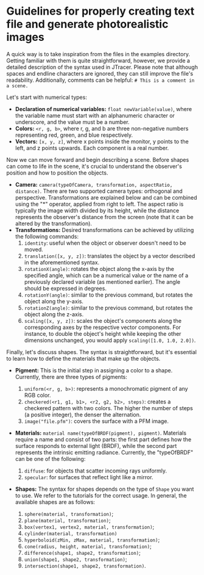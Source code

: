 # Guidelines for properly creating text file and generate photorealistic images

A quick way is to take inspiration from the files in the examples directory. Getting familiar with them is quite straightforward, however, we provide a detailed description of the syntax used in JTracer. Please note that although spaces and endline characters are ignored, they can still improve the file's readability. Additionally, comments can be helpful: `# This is a comment in a scene.`

Let's start with numerical types:
- **Declaration of numerical variables:** `float newVariable(value)`, where the variable name must start with an alphanumeric character or underscore, and the value must be a number.
- **Colors:** `<r, g, b>`, where r, g, and b are three non-negative numbers representing red, green, and blue respectively.
- **Vectors:** `[x, y, z]`, where x points inside the monitor, y points to the left, and z points upwards. Each component is a real number.

Now we can move forward and begin describing a scene. Before shapes can come to life in the scene, it's crucial to understand the observer's position and how to position the objects.
- **Camera:** `camera(typeOfCamera, transformation, aspectRatio, distance)`. There are two supported camera types: orthogonal and perspective. Transformations are explained below and can be combined using the "*" operator, applied from right to left. The aspect ratio is typically the image width divided by its height, while the distance represents the observer's distance from the screen (note that it can be altered by the transformation).
- **Transformations:** Desired transformations can be achieved by utilizing the following commands:
  1. `identity`: useful when the object or observer doesn't need to be moved.
  2. `translation([x, y, z])`: translates the object by a vector described in the aforementioned syntax.
  3. `rotationX(angle)`: rotates the object along the x-axis by the specified angle, which can be a numerical value or the name of a previously declared variable (as mentioned earlier). The angle should be expressed in degrees.
  4. `rotationY(angle)`: similar to the previous command, but rotates the object along the y-axis.
  5. `rotationZ(angle)`: similar to the previous command, but rotates the object along the z-axis.
  6. `scaling([x, y, z])`: scales the object's components along the corresponding axes by the respective vector components. For instance, to double the object's height while keeping the other dimensions unchanged, you would apply `scaling([1.0, 1.0, 2.0])`.

Finally, let's discuss shapes. The syntax is straightforward, but it's essential to learn how to define the materials that make up the objects.
- **Pigment:** This is the initial step in assigning a color to a shape. Currently, there are three types of pigments:
  1. `uniform(<r, g, b>)`: represents a monochromatic pigment of any RGB color.
  2. `checkered(<r1, g1, b1>, <r2, g2, b2>, steps)`: creates a checkered pattern with two colors. The higher the number of steps (a positive integer), the denser the alternation.
  3. `image("file.pfm")`: covers the surface with a PFM image.

- **Materials:** `material name(typeOfBRDF(pigment), pigment)`. Materials require a name and consist of two parts: the first part defines how the surface responds to external light (BRDF), while the second part represents the intrinsic emitting radiance. Currently, the "typeOfBRDF" can be one of the following:
  1. `diffuse`: for objects that scatter incoming rays uniformly.
  2. `specular`: for surfaces that reflect light like a mirror.

- **Shapes:** The syntax for shapes depends on the type of `Shape` you want to use. We refer to the tutorials for the correct usage.
  In general, the available shapes are as follows:
  1. `sphere(material, transformation)`;
  2. `plane(material, transformation)`;
  3. `box(vertex1, vertex2, material, transformation)`;
  4. `cylinder(material, transformation)`
  5. `hyperboloid(zMin, zMax, material, transformation)`;
  6. `cone(radius, height, material, transformation)`;
  7. `difference(shape1, shape2, transformation)`;
  8. `union(shape1, shape2, transformation)`;
  9. `intersection(shape1, shape2, transformation)`.
